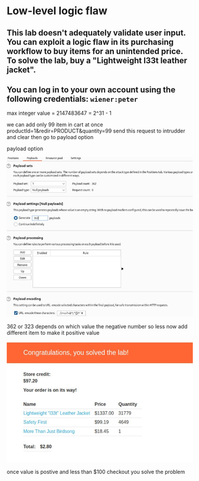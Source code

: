 # Low-level logic flaw

## This lab doesn't adequately validate user input. You can exploit a logic flaw in its purchasing workflow to buy items for an unintended price. To solve the lab, buy a "Lightweight l33t leather jacket".

## You can log in to your own account using the following credentials: `wiener:peter`

max integer value = 2147483647 = 2^31 - 1

we can add only 99 item in cart at once
productId=1&redir=PRODUCT&quantity=99
send this request to intrudder and clear
then go to payload option

payload option

![screenshot](images/lab3_payload.jpg)

362 or 323 depends on which value the negative number so less
now add different item to make it positive value

![screenshot](images/lab3_total_value_of_cart.jpg)

once value is postive and less than $100 checkout you solve the problem
